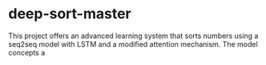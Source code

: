 # deep-sort-master

This project offers an advanced learning system that sorts numbers using a seq2seq model with LSTM and a modified attention mechanism. The model concepts a
